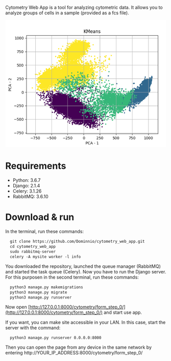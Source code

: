 Cytometry Web App is a tool for analyzing cytometric data. It allows you to analyze groups of cells in a sample (provided as a fcs file).

![image](https://raw.githubusercontent.com/Dominnio/cytometry_web_app/master/images/example_1.png)

# Requirements
* Python: 3.6.7
* Django: 2.1.4
* Celery: 3.1.26
* RabbitMQ: 3.6.10

# Download & run
In the terminal, run these commands:
```
  git clone https://github.com/Dominnio/cytometry_web_app.git
  cd cytometry_web_app
  sudo rabbitmq-server
  celery -A mysite worker -l info
```
You downloaded the repository, launched the queue manager (RabbitMQ) and started the task queue (Celery).
Now you have to run the Django server. For this purposen in the second terminal, run these commands:
```
  python3 manage.py makemigrations
  python3 manage.py migrate
  python3 manage.py runserver
```

Now open [http://127.0.0.1:8000/cytometry/form_step_0/](http://127.0.0.1:8000/cytometry/form_step_0/) and start use app.

If you want, you can make site accessible in your LAN. In this case, start the server with the command:
```
  python3 manage.py runserver 0.0.0.0:8000
```
Then you can open the page from any device in the same network by entering http://YOUR_IP_ADDRESS:8000/cytometry/form_step_0/
